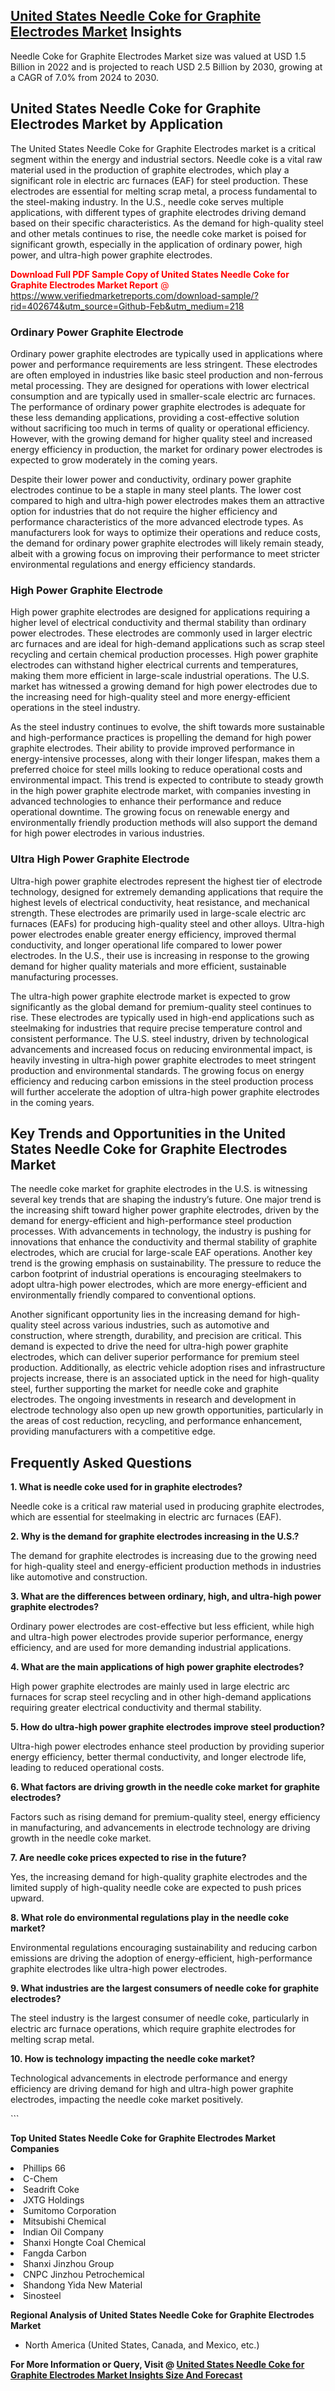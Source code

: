 <h2><a href="https://www.verifiedmarketreports.com/download-sample/?rid=402674&amp;utm_source=Github-Feb&amp;utm_medium=218" target="_blank">United States Needle Coke for Graphite Electrodes Market</a> Insights</h2><p>Needle Coke for Graphite Electrodes Market size was valued at USD 1.5 Billion in 2022 and is projected to reach USD 2.5 Billion by 2030, growing at a CAGR of 7.0% from 2024 to 2030.</p><p> <h2>United States Needle Coke for Graphite Electrodes Market by Application</h2> <p>The United States Needle Coke for Graphite Electrodes market is a critical segment within the energy and industrial sectors. Needle coke is a vital raw material used in the production of graphite electrodes, which play a significant role in electric arc furnaces (EAF) for steel production. These electrodes are essential for melting scrap metal, a process fundamental to the steel-making industry. In the U.S., needle coke serves multiple applications, with different types of graphite electrodes driving demand based on their specific characteristics. As the demand for high-quality steel and other metals continues to rise, the needle coke market is poised for significant growth, especially in the application of ordinary power, high power, and ultra-high power graphite electrodes.</p> <p><p><span class=""><span style="color: #ff0000;"><strong>Download Full PDF Sample Copy of United States Needle Coke for Graphite Electrodes Market Report</strong> @ </span><a href="https://www.verifiedmarketreports.com/download-sample/?rid=402674&amp;utm_source=Github-Feb&amp;utm_medium=218" target="_blank">https://www.verifiedmarketreports.com/download-sample/?rid=402674&amp;utm_source=Github-Feb&amp;utm_medium=218</a></span></p></p> <h3>Ordinary Power Graphite Electrode</h3> <p>Ordinary power graphite electrodes are typically used in applications where power and performance requirements are less stringent. These electrodes are often employed in industries like basic steel production and non-ferrous metal processing. They are designed for operations with lower electrical consumption and are typically used in smaller-scale electric arc furnaces. The performance of ordinary power graphite electrodes is adequate for these less demanding applications, providing a cost-effective solution without sacrificing too much in terms of quality or operational efficiency. However, with the growing demand for higher quality steel and increased energy efficiency in production, the market for ordinary power electrodes is expected to grow moderately in the coming years.</p> <p>Despite their lower power and conductivity, ordinary power graphite electrodes continue to be a staple in many steel plants. The lower cost compared to high and ultra-high power electrodes makes them an attractive option for industries that do not require the higher efficiency and performance characteristics of the more advanced electrode types. As manufacturers look for ways to optimize their operations and reduce costs, the demand for ordinary power graphite electrodes will likely remain steady, albeit with a growing focus on improving their performance to meet stricter environmental regulations and energy efficiency standards.</p> <h3>High Power Graphite Electrode</h3> <p>High power graphite electrodes are designed for applications requiring a higher level of electrical conductivity and thermal stability than ordinary power electrodes. These electrodes are commonly used in larger electric arc furnaces and are ideal for high-demand applications such as scrap steel recycling and certain chemical production processes. High power graphite electrodes can withstand higher electrical currents and temperatures, making them more efficient in large-scale industrial operations. The U.S. market has witnessed a growing demand for high power electrodes due to the increasing need for high-quality steel and more energy-efficient operations in the steel industry.</p> <p>As the steel industry continues to evolve, the shift towards more sustainable and high-performance practices is propelling the demand for high power graphite electrodes. Their ability to provide improved performance in energy-intensive processes, along with their longer lifespan, makes them a preferred choice for steel mills looking to reduce operational costs and environmental impact. This trend is expected to contribute to steady growth in the high power graphite electrode market, with companies investing in advanced technologies to enhance their performance and reduce operational downtime. The growing focus on renewable energy and environmentally friendly production methods will also support the demand for high power electrodes in various industries.</p> <h3>Ultra High Power Graphite Electrode</h3> <p>Ultra-high power graphite electrodes represent the highest tier of electrode technology, designed for extremely demanding applications that require the highest levels of electrical conductivity, heat resistance, and mechanical strength. These electrodes are primarily used in large-scale electric arc furnaces (EAFs) for producing high-quality steel and other alloys. Ultra-high power electrodes enable greater energy efficiency, improved thermal conductivity, and longer operational life compared to lower power electrodes. In the U.S., their use is increasing in response to the growing demand for higher quality materials and more efficient, sustainable manufacturing processes.</p> <p>The ultra-high power graphite electrode market is expected to grow significantly as the global demand for premium-quality steel continues to rise. These electrodes are typically used in high-end applications such as steelmaking for industries that require precise temperature control and consistent performance. The U.S. steel industry, driven by technological advancements and increased focus on reducing environmental impact, is heavily investing in ultra-high power graphite electrodes to meet stringent production and environmental standards. The growing focus on energy efficiency and reducing carbon emissions in the steel production process will further accelerate the adoption of ultra-high power graphite electrodes in the coming years.</p> <h2>Key Trends and Opportunities in the United States Needle Coke for Graphite Electrodes Market</h2> <p>The needle coke market for graphite electrodes in the U.S. is witnessing several key trends that are shaping the industry’s future. One major trend is the increasing shift toward higher power graphite electrodes, driven by the demand for energy-efficient and high-performance steel production processes. With advancements in technology, the industry is pushing for innovations that enhance the conductivity and thermal stability of graphite electrodes, which are crucial for large-scale EAF operations. Another key trend is the growing emphasis on sustainability. The pressure to reduce the carbon footprint of industrial operations is encouraging steelmakers to adopt ultra-high power electrodes, which are more energy-efficient and environmentally friendly compared to conventional options.</p> <p>Another significant opportunity lies in the increasing demand for high-quality steel across various industries, such as automotive and construction, where strength, durability, and precision are critical. This demand is expected to drive the need for ultra-high power graphite electrodes, which can deliver superior performance for premium steel production. Additionally, as electric vehicle adoption rises and infrastructure projects increase, there is an associated uptick in the need for high-quality steel, further supporting the market for needle coke and graphite electrodes. The ongoing investments in research and development in electrode technology also open up new growth opportunities, particularly in the areas of cost reduction, recycling, and performance enhancement, providing manufacturers with a competitive edge.</p> <h2>Frequently Asked Questions</h2> <p><b>1. What is needle coke used for in graphite electrodes?</b></p> <p>Needle coke is a critical raw material used in producing graphite electrodes, which are essential for steelmaking in electric arc furnaces (EAF).</p> <p><b>2. Why is the demand for graphite electrodes increasing in the U.S.?</b></p> <p>The demand for graphite electrodes is increasing due to the growing need for high-quality steel and energy-efficient production methods in industries like automotive and construction.</p> <p><b>3. What are the differences between ordinary, high, and ultra-high power graphite electrodes?</b></p> <p>Ordinary power electrodes are cost-effective but less efficient, while high and ultra-high power electrodes provide superior performance, energy efficiency, and are used for more demanding industrial applications.</p> <p><b>4. What are the main applications of high power graphite electrodes?</b></p> <p>High power graphite electrodes are mainly used in large electric arc furnaces for scrap steel recycling and in other high-demand applications requiring greater electrical conductivity and thermal stability.</p> <p><b>5. How do ultra-high power graphite electrodes improve steel production?</b></p> <p>Ultra-high power electrodes enhance steel production by providing superior energy efficiency, better thermal conductivity, and longer electrode life, leading to reduced operational costs.</p> <p><b>6. What factors are driving growth in the needle coke market for graphite electrodes?</b></p> <p>Factors such as rising demand for premium-quality steel, energy efficiency in manufacturing, and advancements in electrode technology are driving growth in the needle coke market.</p> <p><b>7. Are needle coke prices expected to rise in the future?</b></p> <p>Yes, the increasing demand for high-quality graphite electrodes and the limited supply of high-quality needle coke are expected to push prices upward.</p> <p><b>8. What role do environmental regulations play in the needle coke market?</b></p> <p>Environmental regulations encouraging sustainability and reducing carbon emissions are driving the adoption of energy-efficient, high-performance graphite electrodes like ultra-high power electrodes.</p> <p><b>9. What industries are the largest consumers of needle coke for graphite electrodes?</b></p> <p>The steel industry is the largest consumer of needle coke, particularly in electric arc furnace operations, which require graphite electrodes for melting scrap metal.</p> <p><b>10. How is technology impacting the needle coke market?</b></p> <p>Technological advancements in electrode performance and energy efficiency are driving demand for high and ultra-high power graphite electrodes, impacting the needle coke market positively.</p> ```</p><p><strong>Top United States Needle Coke for Graphite Electrodes Market Companies</strong></p><div data-test-id=""><p><li>Phillips 66</li><li> C-Chem</li><li> Seadrift Coke</li><li> JXTG Holdings</li><li> Sumitomo Corporation</li><li> Mitsubishi Chemical</li><li> Indian Oil Company</li><li> Shanxi Hongte Coal Chemical</li><li> Fangda Carbon</li><li> Shanxi Jinzhou Group</li><li> CNPC Jinzhou Petrochemical</li><li> Shandong Yida New Material</li><li> Sinosteel</li></p><div><strong>Regional Analysis of&nbsp;United States Needle Coke for Graphite Electrodes Market</strong></div><ul><li dir="ltr"><p dir="ltr">North America&nbsp;(United States, Canada, and Mexico, etc.)</p></li></ul><p><strong>For More Information or Query, Visit @&nbsp;</strong><strong><a href="https://www.verifiedmarketreports.com/product/needle-coke-for-graphite-electrodes-market/?utm_source=Github-Feb&amp;utm_medium=218" target="_blank">United States Needle Coke for Graphite Electrodes Market Insights Size And Forecast</a></strong></p></div>
